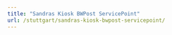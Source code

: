 ```yaml
---
title: "Sandras Kiosk BWPost ServicePoint"
url: /stuttgart/sandras-kiosk-bwpost-servicepoint/
---
```

